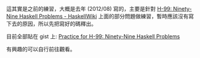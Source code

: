 <!--
.. link: 
.. description: 
.. tags: all, haskell
.. date: 2013/09/01 09:04:19
.. title: Practice for H99
.. slug: practice_h99_problems_20130901
-->
這其實是之前的練習，大概是去年 (2012/08) 寫的，主要是針對 [H-99: Ninety-Nine 
Haskell Problems - 
HaskellWiki](http://www.haskell.org/haskellwiki/H-99:_Ninety-Nine_Haskell_Problems) 
上面的部分問題做練習，暫時應該沒有寫下去的原因，所以先把寫好的碼釋出。

目前全部貼在 gist 上: [Practice for H-99: Ninety-Nine Haskell Problems](https://gist.github.com/yen3/6403224)

有興趣的可以自行前往觀看。